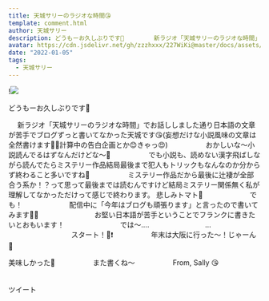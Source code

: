 ```yaml
---
title: 天城サリーのラジオな時間😘
template: comment.html
author: 天城サリー
description: どうもーお久しぶりです🥰　　　　　新ラジオ「天城サリーのラジオな時間」でお話ししました通り日本語の文章が苦手でブログずっと書いてなかった天城です😘(妄想だけな小説風味の文章は全然書けます...
avatar: https://cdn.jsdelivr.net/gh/zzzhxxx/227WiKi@master/docs/assets/photo/avatar/sally.jpg
date: "2022-01-05"
tags:
  - 天城サリー
---
```


!![](https://cdn.jsdelivr.net/gh/227WiKi/227WiKi-image@master/blog-image/sally-2022-01-05_1.jpg)


どうもーお久しぶりです🥰
　
　
　
　

　
新ラジオ「天城サリーのラジオな時間」でお話ししました通り日本語の文章が苦手でブログずっと書いてなかった天城です😘(妄想だけな小説風味の文章は全然書けます✌🏻計算中の告白企画とか😊きゃっ😍)
　
　
　
　
おかしいな〜小説読んでるはずなんだけどな〜🧐
　
　
　
　
でも小説も、読めない漢字飛ばしながら読んでたらミステリー作品結局最後まで犯人もトリックもなんなのか分からず終わること多いですね🧐
　
　
　
　
ミステリー作品だから最後に辻褄が全部合う系か！？って思って最後までは読むんですけど結局ミステリー関係無く私が理解してなかっただけって感じで終わります。
悲しみトマト🍅
　
　
　
　
　
でも！
　
　
　
　
　
配信中に「今年はブログも頑張ります」と言ったので書いてみます💃🏻
　
　
　
　
　
　
お堅い日本語が苦手ということでフランクに書きたいとおもいます！
　
　
　
　
　
　
では〜....
　
　
　
　
　
　
...
　
　
　
　
　
　
　
スタート！🔔❗️
　
　
　
　
年末は大阪に行った〜！じゃーん🤪




美味しかった🥰
　
　
　
　
また書くね〜
　
　
　
　
From,
Sally 😘
　
　
　
　
　




ツイート



